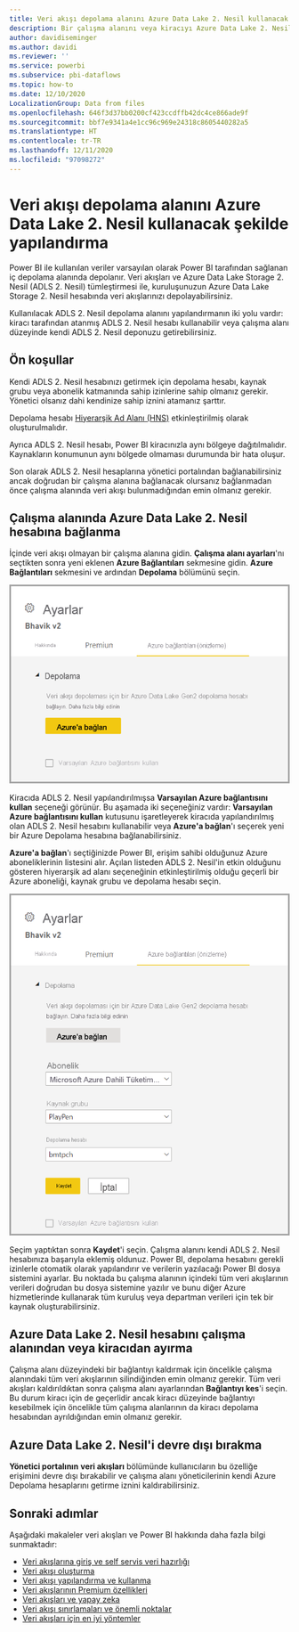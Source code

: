 ```yaml
---
title: Veri akışı depolama alanını Azure Data Lake 2. Nesil kullanacak şekilde yapılandırma
description: Bir çalışma alanını veya kiracıyı Azure Data Lake 2. Nesil depolama alanıyla yapılandırmaya genel bakış
author: davidiseminger
ms.author: davidi
ms.reviewer: ''
ms.service: powerbi
ms.subservice: pbi-dataflows
ms.topic: how-to
ms.date: 12/10/2020
LocalizationGroup: Data from files
ms.openlocfilehash: 646f3d37bb0200cf423ccdffb42dc4ce866ade9f
ms.sourcegitcommit: bbf7e9341a4e1cc96c969e24318c8605440282a5
ms.translationtype: HT
ms.contentlocale: tr-TR
ms.lasthandoff: 12/11/2020
ms.locfileid: "97098272"
---
```

# <a name="configuring-dataflow-storage-to-use-azure-data-lake-gen-2"></a>Veri akışı depolama alanını Azure Data Lake 2. Nesil kullanacak şekilde yapılandırma 

Power BI ile kullanılan veriler varsayılan olarak Power BI tarafından sağlanan iç depolama alanında depolanır. Veri akışları ve Azure Data Lake Storage 2. Nesil (ADLS 2. Nesil) tümleştirmesi ile, kuruluşunuzun Azure Data Lake Storage 2. Nesil hesabında veri akışlarınızı depolayabilirsiniz.

Kullanılacak ADLS 2. Nesil depolama alanını yapılandırmanın iki yolu vardır: kiracı tarafından atanmış ADLS 2. Nesil hesabı kullanabilir veya çalışma alanı düzeyinde kendi ADLS 2. Nesil deponuzu getirebilirsiniz. 

## <a name="pre-requisites"></a>Ön koşullar

Kendi ADLS 2. Nesil hesabınızı getirmek için depolama hesabı, kaynak grubu veya abonelik katmanında sahip izinlerine sahip olmanız gerekir. Yönetici olsanız dahi kendinize sahip iznini atamanız şarttır. 

Depolama hesabı [Hiyerarşik Ad Alanı (HNS)](https://docs.microsoft.com/azure/storage/blobs/create-data-lake-storage-account) etkinleştirilmiş olarak oluşturulmalıdır. 

Ayrıca ADLS 2. Nesil hesabı, Power BI kiracınızla aynı bölgeye dağıtılmalıdır. Kaynakların konumunun aynı bölgede olmaması durumunda bir hata oluşur.

Son olarak ADLS 2. Nesil hesaplarına yönetici portalından bağlanabilirsiniz ancak doğrudan bir çalışma alanına bağlanacak olursanız bağlanmadan önce çalışma alanında veri akışı bulunmadığından emin olmanız gerekir.

## <a name="connecting-to-an-azure-data-lake-gen-2-at-a-workspace"></a>Çalışma alanında Azure Data Lake 2. Nesil hesabına bağlanma
İçinde veri akışı olmayan bir çalışma alanına gidin. **Çalışma alanı ayarları**'nı seçtikten sonra yeni eklenen **Azure Bağlantıları** sekmesine gidin. **Azure Bağlantıları** sekmesini ve ardından **Depolama** bölümünü seçin.


![Azure'a Bağlanma](media/dataflows-azure-data-lake-storage-integration/connect-to-azure.png)
 
Kiracıda ADLS 2. Nesil yapılandırılmışsa **Varsayılan Azure bağlantısını kullan** seçeneği görünür. Bu aşamada iki seçeneğiniz vardır: **Varsayılan Azure bağlantısını kullan** kutusunu işaretleyerek kiracıda yapılandırılmış olan ADLS 2. Nesil hesabını kullanabilir veya **Azure'a bağlan**'ı seçerek yeni bir Azure Depolama hesabına bağlanabilirsiniz. 

**Azure'a bağlan**'ı seçtiğinizde Power BI, erişim sahibi olduğunuz Azure aboneliklerinin listesini alır. Açılan listeden ADLS 2. Nesil'in etkin olduğunu gösteren hiyerarşik ad alanı seçeneğinin etkinleştirilmiş olduğu geçerli bir Azure aboneliği, kaynak grubu ve depolama hesabı seçin.

![abonelik ayrıntıları](media/dataflows-azure-data-lake-storage-integration/subscription-details-enter.png)
 
Seçim yaptıktan sonra **Kaydet**'i seçin. Çalışma alanını kendi ADLS 2. Nesil hesabınıza başarıyla eklemiş oldunuz. Power BI, depolama hesabını gerekli izinlerle otomatik olarak yapılandırır ve verilerin yazılacağı Power BI dosya sistemini ayarlar. Bu noktada bu çalışma alanının içindeki tüm veri akışlarının verileri doğrudan bu dosya sistemine yazılır ve bunu diğer Azure hizmetlerinde kullanarak tüm kuruluş veya departman verileri için tek bir kaynak oluşturabilirsiniz.

## <a name="detaching-azure-data-lake-gen-2-from-a-workspace-or-tenant"></a>Azure Data Lake 2. Nesil hesabını çalışma alanından veya kiracıdan ayırma

Çalışma alanı düzeyindeki bir bağlantıyı kaldırmak için öncelikle çalışma alanındaki tüm veri akışlarının silindiğinden emin olmanız gerekir. Tüm veri akışları kaldırıldıktan sonra çalışma alanı ayarlarından **Bağlantıyı kes**'i seçin. Bu durum kiracı için de geçerlidir ancak kiracı düzeyinde bağlantıyı kesebilmek için öncelikle tüm çalışma alanlarının da kiracı depolama hesabından ayrıldığından emin olmanız gerekir.

## <a name="disabling-azure-data-lake-gen-2"></a>Azure Data Lake 2. Nesil'i devre dışı bırakma

**Yönetici portalının** **veri akışları** bölümünde kullanıcıların bu özelliğe erişimini devre dışı bırakabilir ve çalışma alanı yöneticilerinin kendi Azure Depolama hesaplarını getirme iznini kaldırabilirsiniz.

## <a name="next-steps"></a>Sonraki adımlar
Aşağıdaki makaleler veri akışları ve Power BI hakkında daha fazla bilgi sunmaktadır:

* [Veri akışlarına giriş ve self servis veri hazırlığı](dataflows-introduction-self-service.md)
* [Veri akışı oluşturma](dataflows-create.md)
* [Veri akışı yapılandırma ve kullanma](dataflows-configure-consume.md)
* [Veri akışlarının Premium özellikleri](dataflows-premium-features.md)
* [Veri akışları ve yapay zeka](dataflows-machine-learning-integration.md)
* [Veri akışı sınırlamaları ve önemli noktalar](dataflows-features-limitations.md)
* [Veri akışları için en iyi yöntemler](dataflows-best-practices.md)